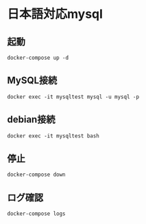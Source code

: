 # 日本語対応mysql

## 起動
```
docker-compose up -d
```

## MySQL接続
```
docker exec -it mysqltest mysql -u mysql -p
```

## debian接続
```
docker exec -it mysqltest bash
```

## 停止
```
docker-compose down
```

## ログ確認
```
docker-compose logs
```